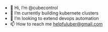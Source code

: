- 👋 Hi, I’m @cubecontrol
- 🌱 I’m currently building kubernete clusters
- 💞️ I’m looking to extend devops automation
- 📫 How to reach me helpfuluber@gmail.com

<!---
cubecontrol/cubecontrol is a ✨ special ✨ resource for k9s
--->
